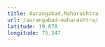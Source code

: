 ```yaml
---
title: Aurangabad,Maharashtra
url: /aurangabad-maharashtra/
latitude: 19.878
longitude: 75.347
---
```

